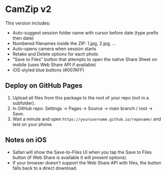 # CamZip v2

This version includes:
- Auto-suggest session folder name with cursor before date (type prefix then date)
- Numbered filenames inside the ZIP: 1.jpg, 2.jpg, ...
- Auto-opens camera when session starts
- Retake and Delete options for each photo
- "Save to Files" button that attempts to open the native Share Sheet on mobile (uses Web Share API if available)
- iOS-styled blue buttons (#007AFF)

## Deploy on GitHub Pages
1. Upload all files from this package to the root of your repo (not in a subfolder).
2. In GitHub repo: Settings → Pages → Source → main branch / root → Save.
3. Wait a minute and open `https://yourusername.github.io/reponame/` and test on your phone.

## Notes on iOS
- Safari will show the Save-to-Files UI when you tap the Save to Files button (if Web Share is available it will present options).
- If your browser doesn't support the Web Share API with files, the button falls back to a direct download.

